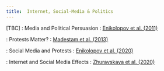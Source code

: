 ```yaml
---
title:  Internet, Social-Media & Politics
---
```



[TBC]
: Media and Political Persuasion
  : [Enikolopov et al. (2011)](#)

: Protests Matter?
  : [Madestam et al. (2013)](#)

: Social Media and Protests
  : [Enikolopov et al. (2020)](#)

: Internet and Social Media Effects
  : [Zhuravskaya et al. (2020)](#)
